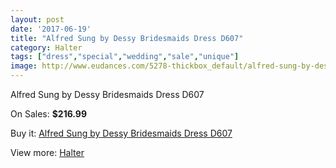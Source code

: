 ```yaml
---
layout: post
date: '2017-06-19'
title: "Alfred Sung by Dessy Bridesmaids Dress D607"
category: Halter
tags: ["dress","special","wedding","sale","unique"]
image: http://www.eudances.com/5278-thickbox_default/alfred-sung-by-dessy-bridesmaids-dress-d607.jpg
---
```

Alfred Sung by Dessy Bridesmaids Dress D607

On Sales: **$216.99**
<a href="https://www.eudances.com/en/halter/1780-alfred-sung-by-dessy-bridesmaids-dress-d607.html"><amp-img layout="responsive" width="600" height="600" src="//www.eudances.com/5278-thickbox_default/alfred-sung-by-dessy-bridesmaids-dress-d607.jpg" alt="Alfred Sung by Dessy Bridesmaids Dress D607 0" /></a>
<a href="https://www.eudances.com/en/halter/1780-alfred-sung-by-dessy-bridesmaids-dress-d607.html"><amp-img layout="responsive" width="600" height="600" src="//www.eudances.com/5279-thickbox_default/alfred-sung-by-dessy-bridesmaids-dress-d607.jpg" alt="Alfred Sung by Dessy Bridesmaids Dress D607 1" /></a>

Buy it: [Alfred Sung by Dessy Bridesmaids Dress D607](https://www.eudances.com/en/halter/1780-alfred-sung-by-dessy-bridesmaids-dress-d607.html "Alfred Sung by Dessy Bridesmaids Dress D607")

View more: [Halter](https://www.eudances.com/en/19-halter "Halter")